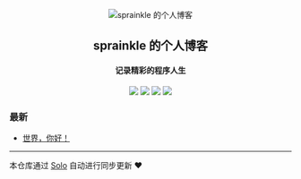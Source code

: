 <p align="center"><img alt="sprainkle 的个人博客" src="https://static.b3log.org/images/brand/solo-32.png"></p><h2 align="center">
sprainkle 的个人博客
</h2>

<h4 align="center">记录精彩的程序人生</h4>
<p align="center"><a title="sprainkle 的个人博客" target="_blank" href="https://github.com/sprainkle/solo-blog"><img src="https://img.shields.io/github/last-commit/sprainkle/solo-blog.svg?style=flat-square&color=FF9900"></a>
<a title="GitHub repo size in bytes" target="_blank" href="https://github.com/sprainkle/solo-blog"><img src="https://img.shields.io/github/repo-size/sprainkle/solo-blog.svg?style=flat-square"></a>
<a title="Solo Version" target="_blank" href="https://github.com/b3log/solo/releases"><img src="https://img.shields.io/badge/solo-3.6.4-f1e05a.svg?style=flat-square&color=blueviolet"></a>
<a title="Hits" target="_blank" href="https://github.com/b3log/hits"><img src="https://hits.b3log.org/sprainkle/solo-blog.svg"></a></p>

### 最新

* [世界，你好！](https://blog.sprainkle.com/hello-solo)



---

本仓库通过 [Solo](https://github.com/b3log/solo) 自动进行同步更新 ❤️ 